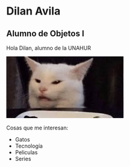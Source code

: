 # Dilan Avila
## Alumno de Objetos I

Hola Dilan, alumno de la UNAHUR

![foto](download.jpg)

Cosas que me interesan:
* Gatos
* Tecnología
* Peliculas
* Series
